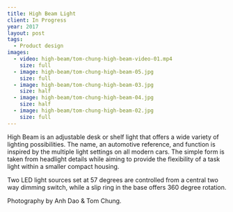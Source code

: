 ```yaml
---
title: High Beam Light
client: In Progress
year: 2017
layout: post
tags:
  - Product design
images:
  - video: high-beam/tom-chung-high-beam-video-01.mp4
    size: full
  - image: high-beam/tom-chung-high-beam-05.jpg
    size: full
  - image: high-beam/tom-chung-high-beam-03.jpg
    size: half
  - image: high-beam/tom-chung-high-beam-04.jpg
    size: half
  - image: high-beam/tom-chung-high-beam-02.jpg
    size: full
---
```


High Beam is an adjustable desk or shelf light that offers a wide variety of lighting possibilities. The name, an automotive reference, and function is inspired by the multiple light settings on all modern cars. The simple form is taken from headlight details while aiming to provide the flexibility of a task light within a smaller compact housing. 

Two LED light sources set at 57 degrees are controlled from a central two way dimming switch, while a slip ring in the base offers 360 degree rotation.

Photography by Anh Dao & Tom Chung.
